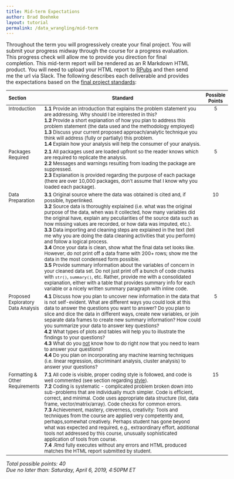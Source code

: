 ```yaml
---
title: Mid-term Expectations
author: Brad Boehmke
layout: tutorial
permalink: /data_wrangling/mid-term
---
```


Throughout the term you will progressively create your final project.  You will submit your progress midway through the course for a progress evaluation.  This progress check will allow me to provide you direction for final completion.  This mid-term report will be rendered as an R Markdown HTML product.  You will need to upload your HTML report to [RPubs](https://rpubs.com/) and then send me the url via Slack. The following describes each deliverable and provides the expectations based on the [final project standards](final-project):


<div id="final-project-rubric" class="section level1" style="width: 120%;">
<table style="font-size:13px;">
<col width="15%">
<col width="77%">
<col width="8%">
<thead>
<tr class="header">
<th align="left">Section</th>
<th align="center">Standard</th>
<th align="center">Possible Points</th>
</tr>
</thead>
<tbody>
<tr class="odd">
<td align="left" valign="top">Introduction </td>
<td align="left" valign="top">
  <b>1.1</b> Provide an introduction that explains the problem statement you are addressing. Why should I be interested in this? <br> 
  <b>1.2</b> Provide a short explanation of how you plan to address this problem statement (the data used and the methodology employed) <br> 
  <b>1.3</b> Discuss your current proposed approach/analytic technique you think will address (fully or partially) this problem. <br> 
  <b>1.4</b> Explain how your analysis will help the consumer of your analysis. 
</td>
<td align="center" valign="top"> 5 </td>
</tr>
<tr class="even">
<td align="left" valign="top">Packages Required </td>
<td align="left" valign="top"> 
  <b>2.1</b> All packages used are loaded upfront so the reader knows which are required to replicate the analysis. <br> 
  <b>2.2</b> Messages and warnings resulting from loading the package are suppressed. <br> 
  <b>2.3</b> Explanation is provided regarding the purpose of each package (there are over 10,000 packages, don't assume that I know why you loaded each package). 
</td>
<td align="center" valign="top"> 5 </td>
</tr>
<tr class="odd">
<td align="left" valign="top">Data Preparation </td>
<td align="left" valign="top"> 
  <b>3.1</b> Original source where the data was obtained is cited and, if possible, hyperlinked. <br> 
  <b>3.2</b> Source data is thoroughly explained (i.e. what was the original purpose of the data, when was it collected, how many variables did the original have, explain any peculiarities of the source data such as how missing values are recorded, or how data was imputed, etc.). <br> 
  <b>3.3</b> Data importing and cleaning steps are explained in the text (tell me why you are doing the data cleaning activities that you perform) and follow a logical process. <br>
  <b>3.4</b> Once your data is clean, show what the final data set looks like.  However, do not print off a data frame with 200+ rows; show me the data in the most condensed form possible. <br>
  <b>3.5</b> Provide summary information about the variables of concern in your cleaned data set. Do not just print off a bunch of code chunks with <code>str()</code>, <code>summary()</code>, etc.  Rather, provide me with a consolidated explanation, either with a table that provides summary info for each variable or a nicely written summary paragraph with inline code.
</td>
<td align="center" valign="top"> 10 </td>
</tr>
<tr class="even">
<td align="left" valign="top">Proposed Exploratory Data Analysis </td>
<td align="left" valign="top"> 
  <b>4.1</b> Discuss how you plan to uncover new information in the data that is not self-evident.  What are different ways you could look at this data to answer the questions you want to answer?  Do you plan to slice and dice the data in different ways, create new variables, or join separate data frames to create new summary information?  How could you summarize your data to answer key questions? <br>
  <b>4.2</b> What types of plots and tables will help you to illustrate the findings to your questions? <br>
  <b>4.3</b> What do you <u>not</u> know how to do right now that you need to learn to answer your questions? <br>
  <b>4.4</b> Do you plan on incorporating any machine learning techniques (i.e. linear regression, discriminant analysis, cluster analysis) to answer your questions? <br>
</td>
<td align="center" valign="top"> 5 </td>
</tr>
<tr class="odd">
<td align="left" valign="top">Formatting & Other Requirements </td>
<td align="left" valign="top"> 
  <b>7.1</b> All code is visible, proper coding style is followed, and code is well commented (see section regarding <a href="http://uc-r.github.io/basics#style">style</a>). <br>
  <b>7.2</b> Coding is systematic - complicated problem broken down into sub-problems that are individually much simpler. Code is efficient, correct, and minimal. Code uses appropriate data structure (list, data frame, vector/matrix/array). Code checks for common errors. <br>
  <b>7.3</b> Achievement, mastery, cleverness, creativity:  Tools and techniques from the course are applied very competently and, perhaps,somewhat creatively. Perhaps student has gone beyond what was expected and required, e.g., extraordinary effort, additional tools not addressed by this course, unusually sophisticated application of tools from course. <br>
  <b>7.4</b> .Rmd fully executes without any errors and HTML produced matches the HTML report submitted by student.
</td>
<td align="center" valign="top"> 15 </td>
</tr>
</tbody>
</table>
<p>
  <em>Total possible points: 40</em>
  <br>
  <em>Due no later than: Saturday, April 6, 2019, 4:50PM ET</em>
</p>
</div>
